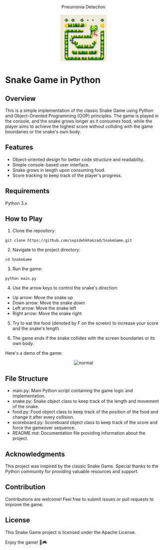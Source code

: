 
<div align="center"> Pneumonia Detection <br/> <br/> <img src="SnakeGame_icon.jpeg" width="150"> </div>

# Snake Game in Python

## Overview

This is a simple implementation of the classic Snake Game using Python and Object-Oriented Programming (OOP) principles. The game is played in the console, and the snake grows longer as it consumes food, while the player aims to achieve the highest score without colliding with the game boundaries or the snake's own body.

## Features
- Object-oriented design for better code structure and readability.
- Simple console-based user interface.
- Snake grows in length upon consuming food.
- Score tracking to keep track of the player's progress.

## Requirements
Python 3.x

## How to Play
1. Clone the repository:

```
git clone https://github.com/sepidehkhakzad/SnakeGame.git
```

2. Navigate to the project directory:

```
cd SnakeGame
```

3. Run the game:

```
python main.py
```

4. Use the arrow keys to control the snake's direction:

- Up arrow: Move the snake up
- Down arrow: Move the snake down
- Left arrow: Move the snake left
- Right arrow: Move the snake right

5. Try to eat the food (denoted by F on the screen) to increase your score and the snake's length.

6. The game ends if the snake collides with the screen boundaries or its own body.

Here's a demo of the game:

<p align="center">
  <img src="SnakeGameDemo2.mov" width="400" height="300" alt="normal">
</p>

## File Structure
- main.py: Main Python script containing the game logic and implementation.
- snake.py: Snake object class to keep track of the length and movement of the snake.
- food.py: Food object class to keep track of the position of the food and change it after every collision.
- scoreboard.py: Scoreboard object class to keep track of the score and force the gameover sequence.
- README.md: Documentation file providing information about the project.

## Acknowledgments
This project was inspired by the classic Snake Game.
Special thanks to the Python community for providing valuable resources and support.

## Contribution
Contributions are welcome! Feel free to submit issues or pull requests to improve the game.

## License
This Snake Game project is licensed under the Apache License.

Enjoy the game! 🐍🎮

